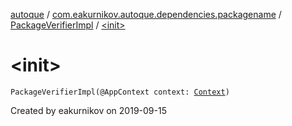 [autoque](../../index.md) / [com.eakurnikov.autoque.dependencies.packagename](../index.md) / [PackageVerifierImpl](index.md) / [&lt;init&gt;](./-init-.md)

# &lt;init&gt;

`PackageVerifierImpl(@AppContext context: `[`Context`](https://developer.android.com/reference/android/content/Context.html)`)`

Created by eakurnikov on 2019-09-15

